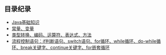 ## 目录纪录
- [Java基础知识](https://github.com/maxiaoqu/JavaBasis/src/com/maxiaoquJavaBasis/day00-knowledge)
- [常量、变量](https://github.com/maxiaoqu/JavaBasis/src/com/maxiaoquJavaBasis/day01-code)
- [类型转换、编码、运算符、表达式、方法](https://github.com/maxiaoqu/JavaBasis/src/com/maxiaoquJavaBasis/day02-code)
- [流程控制语句：if判断语句、switch语句、for循环、while循环、do-while循环、break关键字、continue关键字、for嵌套循环](https://github.com/maxiaoqu/JavaBasis/src/com/maxiaoquJavaBasis/day03-code)
